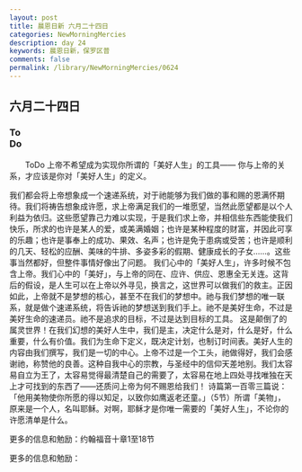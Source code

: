 ```yaml
---
layout: post
title: 晨恩日新 六月二十四日
categories: NewMorningMercies
description: day 24
keywords: 晨恩日新，保罗区普
comments: false
permalink: /library/NewMorningMercies/0624
---
```


## 六月二十四日

### To <br> Do

&emsp;&emsp;ToDo
上帝不希望成为实现你所谓的「美好人生」的工具——
你与上帝的关系，才应该是你对「美好人生」的定义。
 
我们都会将上帝想象成一个速递系统，对于祂能够为我们做的事和赐的恩满怀期待。我们将祷告想象成许愿，求上帝满足我们的一堆愿望，当然此愿望都是以个人利益为依归。这些愿望靠己力难以实现，于是我们求上帝，并相信些东西能使我们快乐，所求的也许是某人的爱，或美满婚姻；也许是某种程度的财富，并因此可享的乐趣；也许是事奉上的成功、果效、名声；也许是免于患病或受苦；也许是顺利的几天、轻松的应酬、美味的牛排、多姿多彩的假期、健康成长的子女……。这些事当然都好，但整件事情好像出了问题。
我们心中的「美好人生」，许多时候不包含上帝。我们心中的「美好」，与上帝的同在、应许、供应、恩惠全无关连。这背后的假设，是人生可以在上帝以外寻见，换言之，这世界可以做我们的救主。正因如此，上帝就不是梦想的核心，甚至不在我们的梦想中。祂与我们梦想的唯一联系，就是做个速递系统，将告诉祂的梦想送到我们手上。祂不是美好生命，不过是美好生命的速递员。祂不是追求的目标，不过是达到目标的工具。
这是颠倒了的属灵世界！在我们幻想的美好人生中，我们是主，决定什么是对，什么是好，什么重要，什么有价值。我们为生命下定义，既决定计划，也制订时间表。美好人生的内容由我们撰写，我们是一切的中心。上帝不过是一个工头，祂做得好，我们会感谢祂，称赞他的良善。这种自我中心的宗教，与圣经中的信仰天差地别。我们太容易自立为王了，太容易觉得最清楚自己的需要了，太容易在地上四处寻找唯独在天上才可找到的东西了——还质问上帝为何不赐恩给我们！
诗篇第一百零三篇说：「他用美物使你所愿的得以知足，以致你如鹰返老还童。」（5节）所谓「美物」，原来是一个人，名叫耶稣。对啊，耶稣才是你唯一需要的「美好人生」，不论你的许愿清单是什么。
 
更多的信息和勉励：约翰福音十章1至18节

更多的信息和勉励：[]()
